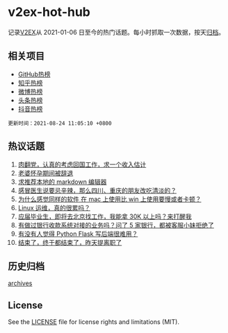 # v2ex-hot-hub

 记录[V2EX](https://www.v2ex.com/)从 2021-01-06 日至今的热门话题。每小时抓取一次数据，按天[归档](archives)。
 
 ## 相关项目

- [GitHub热榜](https://github.com/snaildev/github-hot-hub)
- [知乎热榜](https://github.com/snaildev/zhihu-hot-hub)
- [微博热榜](https://github.com/snaildev/weibo-hot-hub)
- [头条热榜](https://github.com/snaildev/toutiao-hot-hub)
- [抖音热榜](https://github.com/snaildev/douyin-hot-hub)


 `更新时间：2021-08-24 11:05:10 +0800`

## 热议话题

1. [肉翻党，认真的考虑回国工作，求一个收入估计](https://www.v2ex.com/t/797548)
1. [老婆怀孕期间被辞退](https://www.v2ex.com/t/797565)
1. [求推荐本地的 markdown 编辑器](https://www.v2ex.com/t/797452)
1. [感冒医生说要忌辛辣，那么四川、重庆的朋友改吃清淡的？](https://www.v2ex.com/t/797490)
1. [为什么感觉同样的软件 在 mac 上使用比 win 上使用要慢或者卡顿？](https://www.v2ex.com/t/797439)
1. [Linux 运维，真的很累吗？](https://www.v2ex.com/t/797445)
1. [应届毕业生，即将去北京找工作，我能拿 30K 以上吗？来打醒我](https://www.v2ex.com/t/797586)
1. [有做过银行收款系统对接的业务吗？问了 5 家银行，都被客服小妹拒绝了](https://www.v2ex.com/t/797530)
1. [有没有人觉得 Python Flask 写后端很难用？](https://www.v2ex.com/t/797493)
1. [结束了，终于都结束了，昨天提离职了](https://www.v2ex.com/t/797606)

## 历史归档

[archives](archives)

## License

See the [LICENSE](LICENSE) file for license rights and limitations (MIT).

